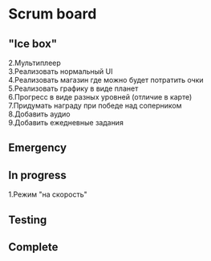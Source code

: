 # Scrum board

"Ice box"
---------------------
2.Мультиплеер  
3.Реализовать нормальный UI  
4.Реализовать магазин где можно будет потратить очки  
5.Реализовать графику в виде планет  
6.Прогресс в виде разных уровней (отличие в карте)  
7.Придумать награду при победе над соперником  
8.Добавить аудио  
9.Добавить ежедневные задания  

Emergency
---------------------

In progress
---------------------
1.Режим "на скорость"  

Testing
---------------------

Complete
---------------------

